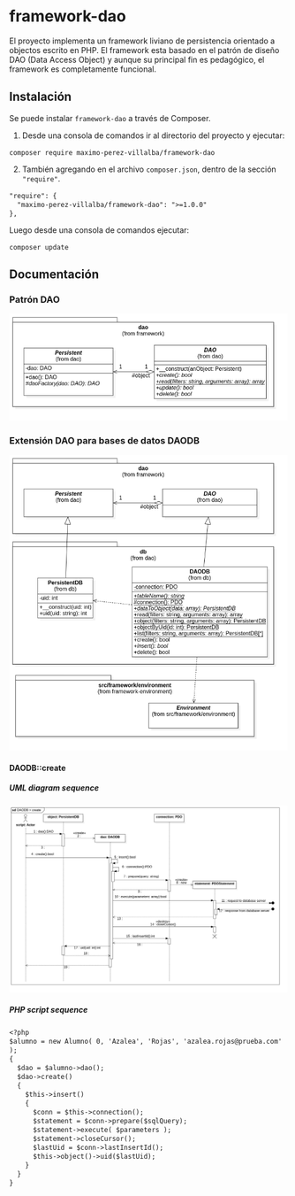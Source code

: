 # framework-dao
El proyecto implementa un framework liviano de persistencia orientado a objectos escrito en PHP. 
El framework esta basado en el patrón de diseño DAO (Data Access Object) y aunque su principal fin es pedagógico, el framework es completamente funcional.


## Instalación
Se puede instalar `framework-dao` a través de Composer.

1. Desde una consola de comandos ir al directorio del proyecto y ejecutar:
```
composer require maximo-perez-villalba/framework-dao
```

2. También agregando en el archivo `composer.json`, dentro de la sección  `"require"`.
```
"require": {
  "maximo-perez-villalba/framework-dao": ">=1.0.0"
},
```
Luego desde una consola de comandos ejecutar:
```
composer update
```

## Documentación


### Patrón DAO

![image:uml-clas-dao-pattern.png](/docs/uml-class-dao-pattern.png)

### Extensión DAO para bases de datos DAODB

![image:uml-class-dao-db.png](/docs/uml-class-dao-db.png)





#### DAODB::create

##### UML diagram sequence
![image:uml-sequence-daodb-create.png](/docs/uml-sequence-daodb-create.png)

##### PHP script sequence
```
<?php
$alumno = new Alumno( 0, 'Azalea', 'Rojas', 'azalea.rojas@prueba.com' );
{
  $dao = $alumno->dao();
  $dao->create()
  {
    $this->insert()
    {
      $conn = $this->connection();    
      $statement = $conn->prepare($sqlQuery);
      $statement->execute( $parameters );
      $statement->closeCursor();
      $lastUid = $conn->lastInsertId();
      $this->object()->uid($lastUid);
    }
  }
}
```
